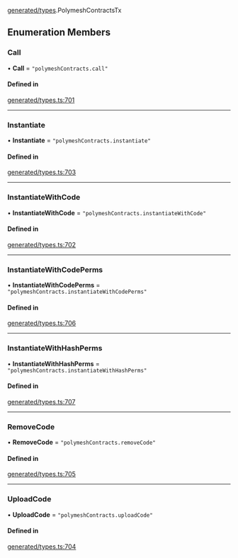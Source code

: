 [generated/types](../../../Modules/Generated/Types.md).PolymeshContractsTx

## Enumeration Members

### Call

• **Call** = ``"polymeshContracts.call"``

#### Defined in

[generated/types.ts:701](https://github.com/PolymeshAssociation/polymesh-sdk/blob/15be87e8/src/generated/types.ts#L701)

___

### Instantiate

• **Instantiate** = ``"polymeshContracts.instantiate"``

#### Defined in

[generated/types.ts:703](https://github.com/PolymeshAssociation/polymesh-sdk/blob/15be87e8/src/generated/types.ts#L703)

___

### InstantiateWithCode

• **InstantiateWithCode** = ``"polymeshContracts.instantiateWithCode"``

#### Defined in

[generated/types.ts:702](https://github.com/PolymeshAssociation/polymesh-sdk/blob/15be87e8/src/generated/types.ts#L702)

___

### InstantiateWithCodePerms

• **InstantiateWithCodePerms** = ``"polymeshContracts.instantiateWithCodePerms"``

#### Defined in

[generated/types.ts:706](https://github.com/PolymeshAssociation/polymesh-sdk/blob/15be87e8/src/generated/types.ts#L706)

___

### InstantiateWithHashPerms

• **InstantiateWithHashPerms** = ``"polymeshContracts.instantiateWithHashPerms"``

#### Defined in

[generated/types.ts:707](https://github.com/PolymeshAssociation/polymesh-sdk/blob/15be87e8/src/generated/types.ts#L707)

___

### RemoveCode

• **RemoveCode** = ``"polymeshContracts.removeCode"``

#### Defined in

[generated/types.ts:705](https://github.com/PolymeshAssociation/polymesh-sdk/blob/15be87e8/src/generated/types.ts#L705)

___

### UploadCode

• **UploadCode** = ``"polymeshContracts.uploadCode"``

#### Defined in

[generated/types.ts:704](https://github.com/PolymeshAssociation/polymesh-sdk/blob/15be87e8/src/generated/types.ts#L704)

